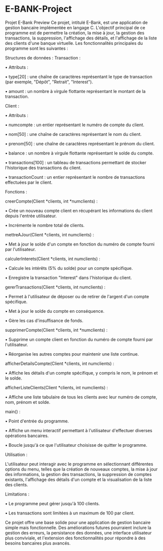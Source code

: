 # E-BANK-Project

Projet E-Bank Preview
Ce projet, intitulé E-Bank, est une application de gestion bancaire implémentée en langage C. L'objectif principal de ce programme est de permettre la création, la mise à jour, la gestion des transactions, la suppression, l'affichage des détails, et l'affichage de la liste des clients d'une banque virtuelle. Les fonctionnalités principales du programme sont les suivantes :

Structures de données :
Transaction :

•	Attributs :

•	type[20] : une chaîne de caractères représentant le type de transaction (par exemple, "Dépôt", "Retrait", "Interest").

•	amount : un nombre à virgule flottante représentant le montant de la transaction.

Client :

•	Attributs :

•	numcompte : un entier représentant le numéro de compte du client.

•	nom[50] : une chaîne de caractères représentant le nom du client.

•	prenom[50] : une chaîne de caractères représentant le prénom du client.

•	balance : un nombre à virgule flottante représentant le solde du compte.

•	transactions[100] : un tableau de transactions permettant de stocker l'historique des transactions du client.

•	transactionCount : un entier représentant le nombre de transactions effectuées par le client.


Fonctions :

creerCompte(Client *clients, int *numclients) :

•	Crée un nouveau compte client en récupérant les informations du client depuis l'entrée utilisateur.

•	Incrémente le nombre total de clients.


mettreAJour(Client *clients, int numclients) :

•	Met à jour le solde d'un compte en fonction du numéro de compte fourni par l'utilisateur.

calculerInterets(Client *clients, int numclients) :

•	Calcule les intérêts (5% du solde) pour un compte spécifique.

•	Enregistre la transaction "Interest" dans l'historique du client.

gererTransactions(Client *clients, int numclients) :

•	Permet à l'utilisateur de déposer ou de retirer de l'argent d'un compte spécifique.

•	Met à jour le solde du compte en conséquence.

•	Gère les cas d'insuffisance de fonds.

supprimerCompte(Client *clients, int *numclients) :

•	Supprime un compte client en fonction du numéro de compte fourni par l'utilisateur.

•	Réorganise les autres comptes pour maintenir une liste continue.

afficherDetailsCompte(Client *clients, int numclients) :

•	Affiche les détails d'un compte spécifique, y compris le nom, le prénom et le solde.

afficherListeClients(Client *clients, int numclients) :

•	Affiche une liste tabulaire de tous les clients avec leur numéro de compte, nom, prénom et solde.

main() :

•	Point d'entrée du programme.

•	Affiche un menu interactif permettant à l'utilisateur d'effectuer diverses opérations bancaires.

•	Boucle jusqu'à ce que l'utilisateur choisisse de quitter le programme.

Utilisation :

L'utilisateur peut interagir avec le programme en sélectionnant différentes options du menu, telles que la création de nouveaux comptes, la mise à jour des informations, la gestion des transactions, la 
suppression de comptes existants, l'affichage des détails d'un compte et la visualisation de la liste des clients.

Limitations :

•	Le programme peut gérer jusqu'à 100 clients.


•	Les transactions sont limitées à un maximum de 100 par client.

Ce projet offre une base solide pour une application de gestion bancaire simple mais fonctionnelle. Des améliorations futures pourraient inclure la gestion des erreurs, la persistance des données, une interface utilisateur plus conviviale, et l'extension des fonctionnalités pour répondre à des besoins bancaires plus avancés.

